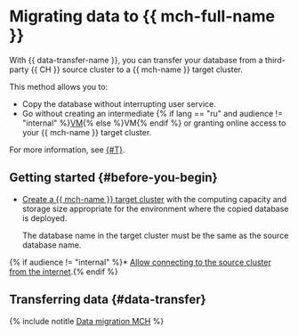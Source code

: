 # Migrating data to {{ mch-full-name }}

With {{ data-transfer-name }}, you can transfer your database from a third-party {{ CH }} source cluster to a {{ mch-name }} target cluster.

This method allows you to:

* Copy the database without interrupting user service.
* Go without creating an intermediate {% if lang == "ru" and audience != "internal" %}[VM](../../glossary/vm.md){% else %}VM{% endif %} or granting online access to your {{ mch-name }} target cluster.

For more information, see [{#T}](../concepts/use-cases.md).

## Getting started {#before-you-begin}

* [Create a {{ mch-name }} target cluster](../../managed-clickhouse/operations/cluster-create.md) with the computing capacity and storage size appropriate for the environment where the copied database is deployed.

   The database name in the target cluster must be the same as the source database name.

{% if audience != "internal" %}* [Allow connecting to the source cluster from the internet](../concepts/network.md#source-external).{% endif %}

## Transferring data {#data-transfer}

{% include notitle [Data migration MCH](../../_tutorials/datatransfer/managed-clickhouse.md) %}
